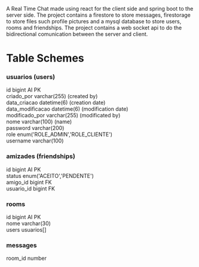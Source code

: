 A Real Time Chat made using react for the client side and spring boot to the server side. The project contains a firestore to store messages, firestorage to store files such profile pictures and a mysql database to store users, rooms and friendships.
The project contains a web socket api to do the bidirectional comunication between the server and client.

# Table Schemes
### usuarios (users)
id	bigint AI PK <br>
criado_por varchar(255) (created by)<br>
data_criacao	datetime(6) (creation date)<br>
data_modificacao	datetime(6) (modification date)<br>
modificado_por	varchar(255) (modificated by)<br>
nome	varchar(100) (name)<br>
password	varchar(200) <br>
role	enum('ROLE_ADMIN','ROLE_CLIENTE')<br>
username	varchar(100)<br>

### amizades (friendships)
id	bigint AI PK <br>
status	enum('ACEITO','PENDENTE') <br>
amigo_id	bigint FK <br>
usuario_id	bigint FK <br>

### rooms
id	bigint AI PK <br>
nome	varchar(30) <br>
users usuarios[] <br>

### messages
room_id number <Br>